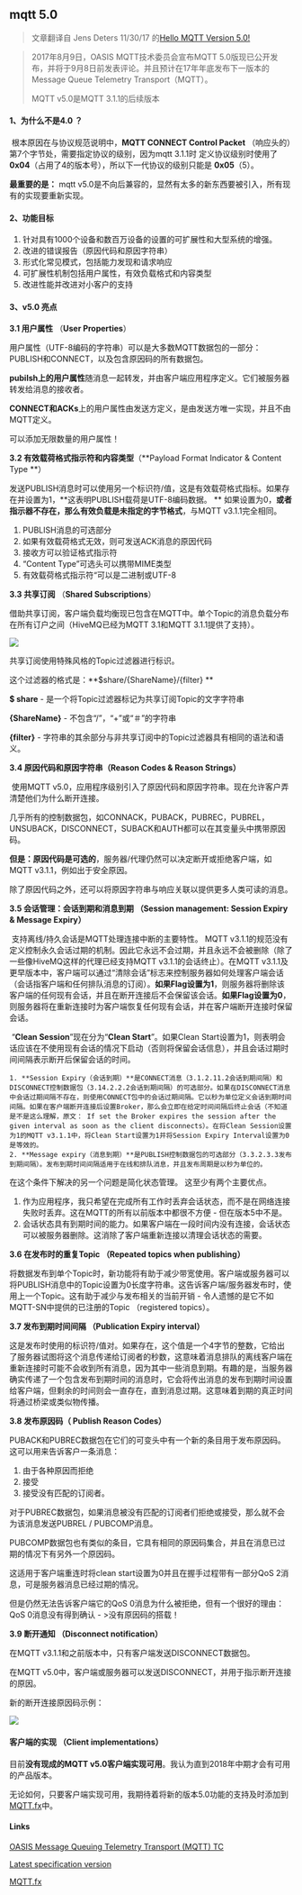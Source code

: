 ## mqtt 5.0

> 文章翻译自 Jens Deters 11/30/17 的[Hello MQTT Version 5.0!](https://blog.codecentric.de/en/2017/11/hello-mqtt-version-5-0/) 

> 2017年8月9日，OASIS MQTT技术委员会宣布MQTT 5.0版现已公开发布，并将于9月8日前发表评论。并且预计在17年年底发布下一版本的Message Queue Telemetry Transport（MQTT）。
>
> MQTT v5.0是MQTT 3.1.1的后续版本

#### 1、为什么不是4.0 ？

​	根本原因在与协议规范说明中，**MQTT CONNECT Control Packet** （响应头的）第7个字节处，需要指定协议的级别，因为mqtt 3.1.1时 定义协议级别时使用了 **0x04**（占用了4的版本号），所以下一代协议的级别只能是 **0x05**（5）。

**最重要的是：** mqtt v5.0是不向后兼容的，显然有太多的新东西要被引入，所有现有的实现要重新实现。

#### 2、功能目标

1. 针对具有1000个设备和数百万设备的设置的可扩展性和大型系统的增强。
2. 改进的错误报告（原因代码和原因字符串）
3. 形式化常见模式，包括能力发现和请求响应
4. 可扩展性机制包括用户属性，有效负载格式和内容类型
5. 改进性能并改进对小客户的支持



#### 3、v5.0 亮点

**3.1 用户属性** （**User Properties**）

​        用户属性（UTF-8编码的字符串）可以是大多数MQTT数据包的一部分：PUBLISH和CONNECT，以及包含原因码的所有数据包。

​        **pubilsh上的用户属性**随消息一起转发，并由客户端应用程序定义。它们被服务器转发给消息的接收者。

​	**CONNECT和ACKs**上的用户属性由发送方定义，是由发送方唯一实现，并且不由MQTT定义。

可以添加无限数量的用户属性！



**3.2 有效载荷格式指示符和内容类型**（**Payload Format Indicator & Content Type **）

​	发送PUBLISH消息时可以使用另一个标识符/值，这是有效载荷格式指标。如果存在并设置为1，**这表明PUBLISH载荷是UTF-8编码数据。 ** 如果设置为0，**或者指示器不存在，那么有效负载是未指定的字节格式**，与MQTT v3.1.1完全相同。

1. PUBLISH消息的可选部分 
2. 如果有效载荷格式无效，则可发送ACK消息的原因代码 
3. 接收方可以验证格式指示符 
4. “Content Type”可选头可以携带MIME类型 
5. 有效载荷格式指示符“可以是二进制或UTF-8



**3.3 共享订阅** （**Shared Subscriptions**）

​	借助共享订阅，客户端负载均衡现已包含在MQTT中。单个Topic的消息负载分布在所有订户之间（HiveMQ已经为MQTT 3.1和MQTT 3.1.1提供了支持）。

![](https://blog.codecentric.de/files/2017/11/Shared-Subscriptions.png)

共享订阅使用特殊风格的Topic过滤器进行标识。

这个过滤器的格式是：**$share/{ShareName}/{filter} **



**$ share** - 是一个将Topic过滤器标记为共享订阅Topic的文字字符串

**{ShareName}** - 不包含“/”，“+”或“＃”的字符串

**{filter}** - 字符串的其余部分与非共享订阅中的Topic过滤器具有相同的语法和语义。



**3.4 原因代码和原因字符串（Reason Codes & Reason Strings）**

​	使用MQTT v5.0，应用程序级别引入了原因代码和原因字符串。现在允许客户弄清楚他们为什么断开连接。

​	几乎所有的控制数据包，如CONNACK，PUBACK，PUBREC，PUBREL，UNSUBACK，DISCONNECT，SUBACK和AUTH都可以在其变量头中携带原因码。

​	**但是：原因代码是可选的**，服务器/代理仍然可以决定断开或拒绝客户端，如MQTT v3.1.1，例如出于安全原因。

​	除了原因代码之外，还可以将原因字符串与响应关联以提供更多人类可读的消息。



**3.5 会话管理：会话到期和消息到期 （Session management: Session Expiry & Message Expiry）**

​	支持离线/持久会话是MQTT处理连接中断的主要特性。 MQTT v3.1.1的规范没有定义控制永久会话过期的机制。因此它永远不会过期，并且永远不会被删除（除了一些像HiveMQ这样的代理已经支持MQTT v3.1.1的会话终止）。在MQTT v3.1.1及更早版本中，客户端可以通过“清除会话”标志来控制服务器如何处理客户端会话（会话指客户端和任何排队消息的订阅）。**如果Flag设置为1**，则服务器将删除该客户端的任何现有会话，并且在断开连接后不会保留该会话。**如果Flag设置为0**，则服务器将在重新连接时为客户端恢复任何现有会话，并在客户端断开连接时保留会话。

​	“**Clean Session**”现在分为“**Clean Start**”。如果Clean Start设置为1，则表明会话应该在不使用现有会话的情况下启动（否则将保留会话信息），并且会话过期时间间隔表示断开后保留会话的时间。

	1. **Session Expiry（会话到期）**是CONNECT消息（3.1.2.11.2会话到期间隔）和DISCONNECT控制数据包（3.14.2.2.2会话到期间隔）的可选部分。如果在DISCONNECT消息中会话过期间隔不存在，则使用CONNECT包中的会话过期间隔。它以秒为单位定义会话到期时间间隔。如果在客户端断开连接后设置Broker，那么会立即在给定时间间隔后终止会话（不知道是不是这么理解，原文： If set the Broker expires the session after the given interval as soon as the client disconnects）。在将Clean Session设置为1的MQTT v3.1.1中，将Clean Start设置为1并将Session Expiry Interval设置为0是等效的。
	2. **Message expiry（消息到期）**是PUBLISH控制数据包的可选部分（3.3.2.3.3发布到期间隔）。发布到期时间间隔适用于在线和排队消息，并且发布周期是以秒为单位的。

在这个条件下解决的另一个问题是简化状态管理。 这至少有两个主要优点。

1. 作为应用程序，我只希望在完成所有工作时丢弃会话状态，而不是在网络连接失败时丢弃。这在MQTT的所有以前版本中都很不方便 - 但在版本5中不是。
2. 会话状态具有到期时间的能力。如果客户端在一段时间内没有连接，会话状态可以被服务器删除。这消除了客户端重新连接以清理会话状态的需要。



**3.6 在发布时的重复Topic （Repeated topics when publishing）**

将数据发布到单个Topic时，新功能将有助于减少带宽使用。客户端或服务器可以将PUBLISH消息中的Topic设置为0长度字符串。这告诉客户端/服务器发布时，使用上一个Topic。这有助于减少与发布相关的当前开销 - 令人遗憾的是它不如MQTT-SN中提供的已注册的Topic （registered topics）。



**3.7 发布到期时间间隔 （Publication Expiry interval）**

这是发布时使用的标识符/值对。如果存在，这个值是一个4字节的整数，它给出了服务器试图将这个消息传递给订阅者的秒数，这意味着消息排队的离线客户端在重新连接时可能不会收到所有消息，因为其中一些消息到期。有趣的是，当服务器确实传递了一个包含发布到期时间的消息时，它会将传出消息的发布到期时间设置给客户端，但剩余的时间则会一直存在，直到消息过期。这意味着到期的真正时间将通过桥梁或类似物传播。



**3.8 发布原因码（ Publish Reason Codes）**

PUBACK和PUBREC数据包在它们的可变头中有一个新的条目用于发布原因码。这可以用来告诉客户一条消息：

1. 由于各种原因而拒绝
2. 接受
3. 接受没有匹配的订阅者。

对于PUBREC数据包，如果消息被没有匹配的订阅者们拒绝或接受，那么就不会为该消息发送PUBREL / PUBCOMP消息。

PUBCOMP数据包也有类似的条目，它具有相同的原因码集合，并且在消息已过期的情况下有另外一个原因码。

这适用于客户端重连时将clean start设置为0并且在握手过程带有一部分QoS 2消息，可是服务器消息已经过期的情况。

但是仍然无法告诉客户端它的QoS 0消息为什么被拒绝，但有一个很好的理由：QoS 0消息没有得到确认 - >没有原因码的搭载！



**3.9 断开通知 （Disconnect notification）**

在MQTT v3.1.1和之前版本中，只有客户端发送DISCONNECT数据包。

在MQTT v5.0中，客户端或服务器可以发送DISCONNECT，并用于指示断开连接的原因。 

新的断开连接原因码示例：

![](https://blog.codecentric.de/files/2017/11/Disconnect-Reason-Codes.png)

#### 客户端的实现 （Client implementations）

目前**没有现成的MQTT v5.0客户端实现可用**。我认为直到2018年中期才会有可用的产品版本。

无论如何，只要客户端实现可用，我期待着将新的版本5.0功能的支持及时添加到[MQTT.fx](www.mqttfx.org)中。



#### Links

[OASIS Message Queuing Telemetry Transport (MQTT) TC]([https://www.oasis-open.org/committees/tc_home.php?wg_abbrev=mqtt](https://www.oasis-open.org/committees/tc_home.php?wg_abbrev=mqtt))

[Latest specification version]([http://docs.oasis-open.org/mqtt/mqtt/v5.0/](http://docs.oasis-open.org/mqtt/mqtt/v5.0/))

[MQTT.fx](http://www.mqttfx.org/)


